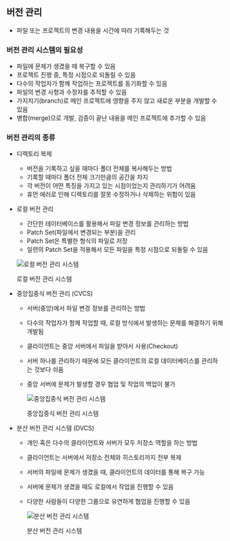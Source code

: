 ## 버전 관리

- 파일 또는 프로젝트의 변경 내용을 시간에 따라 기록해두는 것

### 버전 관리 시스템의 필요성

- 파일에 문제가 생겼을 때 복구할 수 있음
- 프로젝트 진행 중, 특정 시점으로 되돌릴 수 있음
- 다수의 작업자가 함께 작업하는 프로젝트를 동기화할 수 있음
- 파일의 변경 사항과 수정자를 추적할 수 있음
- 가지치기(branch)로 메인 프로젝트에 영향을 주지 않고 새로운 부분을 개발할 수 있음
- 병합(merge)으로 개발, 검증이 끝난 내용을 메인 프로젝트에 추가할 수 있음

### 버전 관리의 종류

- 디렉토리 복제
    - 버전을 기록하고 싶을 때마다 폴더 전체를 복사해두는 방법
    - 기록할 때마다 폴더 전체 크기만큼의 공간을 차지
    - 각 버전이 어떤 특징을 가지고 있는 시점이었는지 관리하기가 어려움
    - 휴먼 에러로 인해 디렉토리를 잘못 수정하거나 삭제하는 위험이 있음

- 로컬 버전 관리
    - 간단한 테이터베이스를 활용해서 파일 변경 정보를 관리하는 방법
    - Patch Set(파일에서 변경되는 부분)을 관리
    - Patch Set은 특별한 형식의 파일로 저장
    - 일련의 Patch Set을 적용해서 모든 파일을 특정 시점으로 되돌릴 수 있음
    
    ![로컬 버전 관리 시스템](https://www.notion.so/S032-Day01-1c0f00a02e3d4a19a6d464cb1cff9de0#ee11646063654bcaaa40e203f9bba8dd)
    
    로컬 버전 관리 시스템
    

- 중앙집중식 버전 관리 (CVCS)
    - 서버(중앙)에서 파일 변경 정보를 관리하는 방법
    - 다수의 작업자가 함께 작업할 때, 로컬 방식에서 발생하는 문제를 해결하기 위해 개발됨
    - 클라이언트는 중앙 서버에서 파일을 받아서 사용(Checkout)
    - 서버 하나를 관리하기 때문에 모든 클라이언트의 로컬 데이터베이스를 관리하는 것보다 쉬움
    - 중앙 서버에 문제가 발생할 경우 협업 및 작업의 백업이 불가
        
        ![중앙집중식 버전 관리 시스템](https://s3-us-west-2.amazonaws.com/secure.notion-static.com/7ef25552-8282-4bcf-8339-05a1c9f40103/Untitled.png)
        
        중앙집중식 버전 관리 시스템
        

- 분산 버전 관리 시스템 (DVCS)
    - 개인 혹은 다수의 클라이언트와 서버가 모두 저장소 역할을 하는 방법
    - 클라이언트는 서버에서 저장소 전체와 히스토리까지 전부 복제
    - 서버의 파일에 문제가 생겼을 때, 클라이언트의 데이터를 통해 복구 가능
    - 서버에 문제가 생겼을 때도 로컬에서 작업을 진행할 수 있음
    - 다양한 사람들이 다양한 그룹으로 유연하게 협업을 진행할 수 있음
        
        ![분산 버전 관리 시스템](https://s3-us-west-2.amazonaws.com/secure.notion-static.com/2d1efede-910f-4464-9129-56b7febd1c9c/Untitled.png)
        
        분산 버전 관리 시스템
